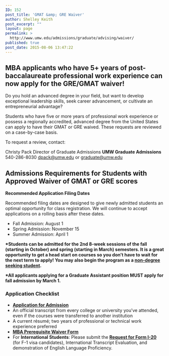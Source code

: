 ```yaml
---
ID: 152
post_title: 'GMAT &amp; GRE Waiver'
author: Shelley Keith
post_excerpt: ""
layout: page
permalink: >
  http://www.umw.edu/admissions/graduate/advising/waiver/
published: true
post_date: 2015-08-06 13:47:22
---
```

<h2><strong>MBA applicants who have 5+ years of post-baccalaureate professional work experience can now apply for the GRE/GMAT waiver!</strong></h2>
Do you hold an advanced degree in your field, but want to develop exceptional leadership skills, seek career advancement, or cultivate an entrepreneurial advantage?

Students who have five or more years of professional work experience or possess a regionally accredited, advanced degree from the United States can apply to have their GMAT or GRE waived. These requests are reviewed on a case-by-case basis.

To request a review, contact:

Christy Pack
Director of Graduate Admissions
<strong>UMW Graduate Admissions</strong>
540-286-8030
<a href="mailto:dpack@umw.edu">dpack@umw.edu</a> or <a href="mailto:graduate@umw.edu">graduate@umw.edu</a>
<h2><strong>Admissions Requirements for Students with Approved Waiver of </strong><strong>GMAT or GRE scores</strong></h2>
<strong>Recommended Application Filing Dates</strong>

Recommended filing dates are designed to give newly admitted students an optimal opportunity for class registration. We will continue to accept applications on a rolling basis after these dates.
<ul>
 	<li>Fall Admission: August 1</li>
 	<li>Spring Admission: November 15</li>
 	<li>Summer Admission: April 1</li>
</ul>
<strong>*Students can be admitted for the 2nd 8-week sessions of the fall (starting in October) and spring (starting in March) semesters. It is a great opportunity to get a head start on courses so you don’t have to wait for the next term to apply! You may also begin the program as a </strong><a href="http://academics.umw.edu/registrar/registration-instructions-for-nondegree-students-and-auditors"><strong>non-degree seeking student</strong></a><strong>.</strong>

<strong>*All applicants applying for a Graduate Assistant position MUST apply for fall admission by March 1.</strong>
<h3>Application Checklist</h3>
<ul>
 	<li><a href="https://www.applyweb.com/umw/menu.html"><strong>Application for Admission</strong></a></li>
 	<li>An official transcript from every college or university you’ve attended, even if the courses were transferred to another institution</li>
 	<li>A current résumé; two years of professional or technical work experience preferred</li>
 	<li><a href="http://www.umw.edu/admissions/wp-content/uploads/sites/6/2015/08/MBA-NEW-Foundation-Sheet-Fall-20151.doc"><strong>MBA Prerequisite Waiver Form</strong></a></li>
 	<li>For <strong>International Students</strong>: Please submit the <a href="http://international.umw.edu/international-services/prospective/request-for-form-i-20/"><strong>Request for Form I-20 </strong></a>(for F-1 visa candidates), International Transcript Evaluation, and demonstration of English Language Proficiency.</li>
</ul>
<h3></h3>